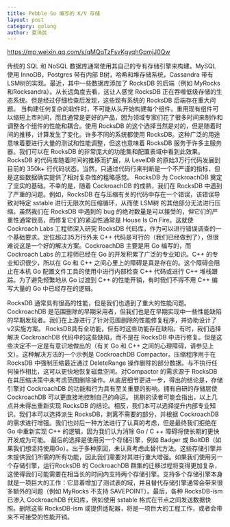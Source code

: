 ```yaml
---
title: Pebble Go 编写的 K/V 存储
layout: post
category: golang
author: 夏泽民
---
```

https://mp.weixin.qq.com/s/qMQqTzFsvKgyqhGpmjJ0Qw

传统的 SQL 和 NoSQL 数据库通常使用其自己的专有存储引擎来构建。MySQL 使用 InnoDB，Postgres 带有内部 B树，哈希和堆存储系统，Cassandra 带有 LSM树的实现。最近，其中一些数据库添加了 RocksDB 的后端（例如 MyRocks 和Rocksandra）。从长远角度去看，这让人感觉 RocksDB 正在吞噬低级存储的生态系统。但是经过仔细检查后发现，这些现有系统的 RocksDB 后端存在重大问题。
当构建任何复杂的软件时，不可能从头开始构建每个组件。重用现有组件可以缩短上市时间，而且通常是更好的产品，因为领域专家们花了很多时间来制作和调整各个组件的性能和耦合。使用 RocksDB 的这个选择当然是对的，但是随着时间的推移，计算发生了变化。许多不同的系统都使用 RocksDB。这种广泛的用途意味着要进行大量的测试和性能调整，但这也意味着 RocksDB 服务于许多主服务器。我们可以在 RocksDB 的非常庞大的功能集和配置表域中看到此效果。RocksDB 的代码库随着时间的推移而扩展，从 LevelDB 的原始3万行代码发展到目前的 350k+ 行代码状态。当然，只通过代码行来判断是一个不严谨的指标，但是这些数据确实提供了相对复杂性的粗略感觉。
RocksDB 为 CockroachDB 奠定了坚实的基础。不幸的是，随着 CockroachDB 的成熟，我们在 RocksDB 中遇到了严重的问题。例如，RocksDB 在与压缩有关的代码中存在一个错误，该错误导致对特定 sstable 进行无限次的压缩循环，从而使 LSM树 的其他部分无法进行压缩。虽然我们在 RocksDB 中遇到的 bug 的绝对数量是可以接受的，但它们的严重性通常很高，而修复它们的紧迫性通常是 House Is On Fire。这就使 Cockroach Labs 工程师深入研究 RocksDB 代码库，作为可以进行错误调查的一个基础要求。定位超过35万行外来 C++ 代码是可行的（我们已经做到了），但很难说这是一个好的解决方案。CockroachDB 主要是用 Go 编写的，而 Cockroach Labs 的工程师已经在 Go 的开发积累了广泛的专业知识。C++ 的专业知识很少，所以在 Go 和 C++ 之间心里上的障碍是真是存在的。这个障碍会阻止在本机 Go 配置文件工具的使用中进行内部检查 C++ 代码或进行 C++ 堆栈跟踪。为了避免频繁地从 Go 过渡到 C++ 的性能开销，有时我们不得不用 C++ 编写大量的 Go 中已经存在的逻辑。
<!-- more -->

RocksDB 通常具有很高的性能，但是我们也遇到了重大的性能问题。CockroachDB 是范围删除的早期采用者，但我们也是在早期实现中一些性能缺陷的早期发现者。我们在上游进行了针对范围删除的性能修复程序，并协助设计了v2实施方案。
RocksDB具有全功能，但有时这些功能存在缺陷。有时，我们选择解决 CockroachDB 代码中的这些缺陷，而不是在 RocksDB 中进行修复。但是这些决定不一定是有意识地做出的（有关 Go 和 C++ 之间的心理障碍，请参见上文）。这种解决方法的一个示例是 CockroachDB Compactor。压缩程序用于在 RocksDB 中强制压缩最近通过 DeleteRange 操作删除的部分数据。与不执行任何操作相比，这可以更快地恢复磁盘空间。对Compactor 的需求源于 RocksDB 在其压缩决策中未考虑范围删除操作。从底层细节更进一步，得出的结论是，存储引擎对 CockroachDB 的功能和行为具有至关重要的影响。拥有自研的存储层使 CockroachDB 可以更直接地控制自己的命运。
挑剔的读者可能会指出，以上几点并未得出重新实现 RocksDB 的结论。相反，我们本可以选择提升内部专业知识。我们本可以选择派生 RocksDB，剥离不需要的部分，并根据 CockroachDB 的需求进行增强。我们也对后一种方法进行了认真的考虑，但是最终我们拒绝在 Go 中重新实现 C++ 的逻辑，因为我们认为消除 Go / C ++ 障碍将使长期的更快开发成为可能。
最后的选择是使用另一个存储引擎，例如 Badger 或 BoltDB（如果我们想坚持使用Go）。出于多种原因，未认真考虑此替代方法。这些存储引擎并未提供我们所需的所有功能，因此我们需要对其进行重大增强。如果我们使用另一个存储引擎，运行RocksDB 的 CockroachDB 群集的迁移过程将变得更加复杂，这使得我们可能需要在相当长的时间内支持两个存储引擎。支持多个存储引擎本身就是一项巨大的工作：它显着增加了测试表的域，并且替代存储引擎通常会带来很多额外的问题（例如 MyRocks 不支持 SAVEPOINT）。最后，各种 RocksDB-ism 已渗入 CockroachDB 代码库，例如使用 sstable 格式在节点之间发送数据快照。删除这些 RocksDB-ism 或提供适配器，将是一项巨大的工程工作，或者会带来不可接受的性能开销。
